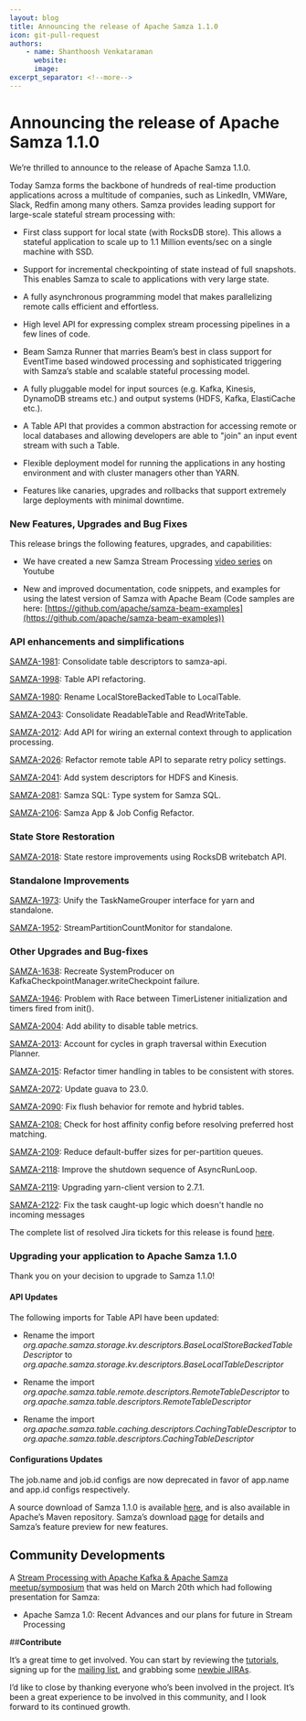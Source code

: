```yaml
---
layout: blog
title: Announcing the release of Apache Samza 1.1.0
icon: git-pull-request
authors:
    - name: Shanthoosh Venkataraman
      website: 
      image: 
excerpt_separator: <!--more-->
---
```

<!--
   Licensed to the Apache Software Foundation (ASF) under one or more
   contributor license agreements.  See the NOTICE file distributed with
   this work for additional information regarding copyright ownership.
   The ASF licenses this file to You under the Apache License, Version 2.0
   (the "License"); you may not use this file except in compliance with
   the License.  You may obtain a copy of the License at

       http://www.apache.org/licenses/LICENSE-2.0

   Unless required by applicable law or agreed to in writing, software
   distributed under the License is distributed on an "AS IS" BASIS,
   WITHOUT WARRANTIES OR CONDITIONS OF ANY KIND, either express or implied.
   See the License for the specific language governing permissions and
   limitations under the License.
-->
# **Announcing the release of Apache Samza 1.1.0**


<!--more-->

We’re thrilled to announce to the release of Apache Samza 1.1.0.

Today Samza forms the backbone of hundreds of real-time production applications across a multitude of companies, such as LinkedIn, VMWare, Slack, Redfin among many others. Samza provides leading support for large-scale stateful stream processing with:

* First class support for local state (with RocksDB store). This allows a stateful application to scale up to 1.1 Million events/sec on a single machine with SSD.

* Support for incremental checkpointing of state instead of full snapshots. This enables Samza to scale to applications with very large state.

* A fully asynchronous programming model that makes parallelizing remote calls efficient and effortless.

* High level API for expressing complex stream processing pipelines in a few lines of code.

* Beam Samza Runner that marries Beam’s best in class support for EventTime based windowed processing and sophisticated triggering with Samza’s stable and scalable stateful processing model. 

* A fully pluggable model for input sources (e.g. Kafka, Kinesis, DynamoDB streams etc.) and output systems (HDFS, Kafka, ElastiCache etc.).

* A Table API that provides a common abstraction for accessing remote or local databases and allowing developers are able to "join" an input event stream with such a Table.

* Flexible deployment model for running the applications in any hosting environment and with cluster managers other than YARN.

* Features like canaries, upgrades and rollbacks that support extremely large deployments with minimal downtime.

###  **New Features, Upgrades and Bug Fixes**
This release brings the following features, upgrades, and capabilities:

  * We have created a new Samza Stream Processing [video series](https://www.youtube.com/playlist?list=PLZDyxA22zzGyNgtBMUIXAgIaO5Ok3PR-x) 
   on Youtube

  * New and improved documentation, 
    code snippets, and examples for using the latest version of 
    Samza with Apache Beam (Code samples are here: [https://github.com/apache/samza-beam-examples](https://github.com/apache/samza-beam-examples))

### **API enhancements and simplifications**

[SAMZA-1981](https://issues.apache.org/jira/browse/SAMZA-1981): Consolidate table descriptors to samza-api.

[SAMZA-1998](https://issues.apache.org/jira/browse/SAMZA-1998): Table API refactoring.

[SAMZA-1980](https://issues.apache.org/jira/browse/SAMZA-1980): Rename LocalStoreBackedTable to LocalTable.

[SAMZA-2043](https://issues.apache.org/jira/browse/SAMZA-2043): Consolidate ReadableTable and ReadWriteTable.

[SAMZA-2012](https://issues.apache.org/jira/browse/SAMZA-2012): Add API for wiring an external context through to application processing.

[SAMZA-2026](https://issues.apache.org/jira/browse/SAMZA-2026): Refactor remote table API to separate retry policy settings.

[SAMZA-2041](https://issues.apache.org/jira/browse/SAMZA-2041): Add system descriptors for HDFS and Kinesis.

[SAMZA-2081](https://issues.apache.org/jira/browse/SAMZA-2081): Samza SQL: Type system for Samza SQL.

[SAMZA-2106](https://issues.apache.org/jira/browse/SAMZA-2106): Samza App & Job Config Refactor.

### **State Store Restoration**

[SAMZA-2018](https://issues.apache.org/jira/browse/SAMZA-2018): State restore improvements using RocksDB writebatch API.

### **Standalone Improvements**

[SAMZA-1973](https://issues.apache.org/jira/browse/SAMZA-1973): Unify the TaskNameGrouper interface for yarn and standalone.

[SAMZA-1952](https://issues.apache.org/jira/browse/SAMZA-1952): StreamPartitionCountMonitor for standalone.

### **Other Upgrades and Bug-fixes**

[SAMZA-1638](https://issues.apache.org/jira/browse/SAMZA-1638): Recreate SystemProducer on KafkaCheckpointManager.writeCheckpoint failure.

[SAMZA-1946](https://issues.apache.org/jira/browse/SAMZA-1946): Problem with Race between TimerListener initialization and timers fired from init().

[SAMZA-2004](https://issues.apache.org/jira/browse/SAMZA-2004): Add ability to disable table metrics.

[SAMZA-2013](https://issues.apache.org/jira/browse/SAMZA-2013): Account for cycles in graph traversal within Execution Planner.

[SAMZA-2015](https://issues.apache.org/jira/browse/SAMZA-2015): Refactor timer handling in tables to be consistent with stores.

[SAMZA-2072](https://issues.apache.org/jira/browse/SAMZA-2072): Update guava to 23.0.

[SAMZA-2090](https://issues.apache.org/jira/browse/SAMZA-2090): Fix flush behavior for remote and hybrid tables.

[SAMZA-2108:](https://issues.apache.org/jira/browse/SAMZA-2108) Check for host affinity config before resolving preferred host matching.

[SAMZA-2109](https://issues.apache.org/jira/browse/SAMZA-2109): Reduce default-buffer sizes for per-partition queues.

[SAMZA-2118](https://issues.apache.org/jira/browse/SAMZA-2118): Improve the shutdown sequence of AsyncRunLoop.

[SAMZA-2119](https://issues.apache.org/jira/browse/SAMZA-2119): Upgrading yarn-client version to 2.7.1.

[SAMZA-2122](https://issues.apache.org/jira/browse/SAMZA-2122): Fix the task caught-up logic which doesn't handle no incoming messages

The complete list of resolved Jira tickets for this release is found [here](https://issues.apache.org/jira/issues/?jql=project%20%3D%20SAMZA%20AND%20resolution%20%20%3D%20Fixed%20%20AND%20(fixVersion%20%3E%3D%201.1%20)%20ORDER%20BY%20createdDate%20%20DESC).
 
### **Upgrading your application to Apache Samza 1.1.0**
 
 Thank you on your decision to upgrade to Samza 1.1.0!
 
#### **API Updates**
 
 The following imports for Table API have been updated:
 
 * Rename the import *org.apache.samza.storage.kv.descriptors.BaseLocalStoreBackedTableDescriptor* to *org.apache.samza.storage.kv.descriptors.BaseLocalTableDescriptor*
 
 * Rename the import *org.apache.samza.table.remote.descriptors.RemoteTableDescriptor* to *org.apache.samza.table.descriptors.RemoteTableDescriptor*
 
 * Rename the import *org.apache.samza.table.caching.descriptors.CachingTableDescriptor* to *org.apache.samza.table.descriptors.CachingTableDescriptor*
 
#### **Configurations Updates**
 
 The job.name and job.id configs are now deprecated in favor of app.name and app.id configs respectively.


A source download of Samza 1.1.0 is available [here](https://dist.apache.org/repos/dist/release/samza/1.1.0/), and is also available in Apache’s Maven repository. Samza’s download [page](https://samza.apache.org/startup/download/) for details and Samza’s feature preview for new features. 

## **Community Developments**
A [Stream Processing with Apache Kafka & Apache Samza meetup/symposium](https://www.meetup.com/Stream-Processing-Meetup-LinkedIn/) that was held on March 20th which had following presentation for Samza:

* Apache Samza 1.0: Recent Advances and our plans for future in Stream Processing

##**Contribute**

It’s a great time to get involved. You can start by reviewing the [tutorials](http://samza.apache.org/startup/preview/#try-it-out), signing up for the [mailing list](http://samza.apache.org/community/mailing-lists.html), and grabbing some [newbie JIRAs](https://issues.apache.org/jira/issues/?jql=project%20%3D%20SAMZA%20AND%20labels%20%3D%20newbie%20AND%20status%20%3D%20Open). 

I’d like to close by thanking everyone who’s been involved in the project. It’s been a great experience to be involved in this community, and I look forward to its continued growth.

